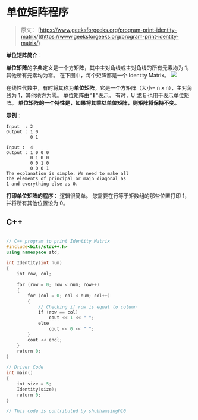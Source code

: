 # 单位矩阵程序

> 原文： [https://www.geeksforgeeks.org/program-print-identity-matrix/](https://www.geeksforgeeks.org/program-print-identity-matrix/)

**单位矩阵简介**：

**单位矩阵**的字典定义是一个方矩阵，其中主对角线或主对角线的所有元素均为 1，其他所有元素均为零。 在下图中，每个矩阵都是一个 Identity Matrix。
![](img/80ad1022655aa2228c13b6f959a4e68c.png)

在线性代数中，有时将其称为**单位矩阵**，它是一个方矩阵（大小= n x n），主对角线为 1，其他地方为零。 单位矩阵由“ **I** ”表示。 有时，U 或 E 也用于表示单位矩阵。
**单位矩阵的一个特性是，如果将其乘以单位矩阵，则矩阵将保持不变。**

**示例**：

```
Input  : 2
Output : 1 0
         0 1

Input :  4
Output : 1 0 0 0
         0 1 0 0
         0 0 1 0
         0 0 0 1
The explanation is simple. We need to make all
the elements of principal or main diagonal as 
1 and everything else as 0.

```

**打印单位矩阵的程序**：
逻辑很简单。 您需要在行等于矩数组的那些位置打印 1，并将所有其他位置设为 0。

## C++ 

```cpp

// C++ program to print Identity Matrix 
#include<bits/stdc++.h> 
using namespace std; 

int Identity(int num) 
{ 
    int row, col; 

    for (row = 0; row < num; row++) 
    { 
        for (col = 0; col < num; col++) 
        { 
            // Checking if row is equal to column  
            if (row == col) 
                cout << 1 << " "; 
            else
                cout << 0 << " "; 
        }  
        cout << endl; 
    } 
    return 0; 
} 

// Driver Code 
int main() 
{ 
    int size = 5; 
    Identity(size); 
    return 0; 
} 

// This code is contributed by shubhamsingh10 

```